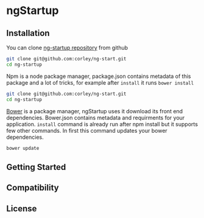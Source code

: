 # ngStartup

## Installation
You can clone [ng-startup repository](https://github.com/corley/ng-startup) from github
```bash
git clone git@github.com:corley/ng-start.git
cd ng-startup
```
Npm is a node package manager, package.json contains metadata of this package and a lot of tricks, for example after `install` it runs `bower install`
```bash
git clone git@github.com:corley/ng-start.git
cd ng-startup
```
[Bower](http://bower.io) is a package manager, ngStartup uses it download its front end dependencies. 
Bower.json contains metadata and requirments for your application. `install` command is already run after npm install but it supports few other commands.
In first this command updates your bower dependencies.

```bash
bower update
```

## Getting Started

## Compatibility

## License

